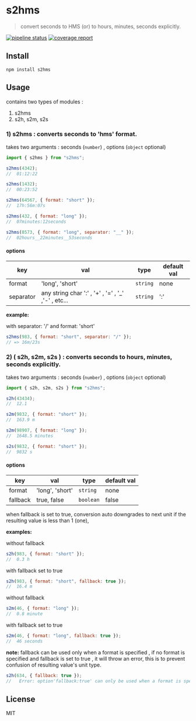# s2hms

> convert seconds to HMS (or) to hours, minutes, seconds explicitly.

[![pipeline status](https://gitlab.com/indrajaala/s2hms/badges/master/pipeline.svg)](https://gitlab.com/indrajaala/s2hms/commits/master)
[![coverage report](https://gitlab.com/indrajaala/s2hms/badges/master/coverage.svg)](https://gitlab.com/indrajaala/s2hms/commits/master)

## Install

```
npm install s2hms
```

## Usage

contains two types of modules :

1. s2hms
2. s2h, s2m, s2s

### 1) s2hms : converts seconds to 'hms' format.

takes two arguments : seconds (`number`) , options (`object` optional)

```js
import { s2hms } from "s2hms";

s2hms(4342);
//  01:12:22

s2hms(1432);
//  00:23:52

s2hms(64567, { format: "short" });
//  17h:56m:07s

s2hms(432, { format: "long" });
//  07minutes:12seconds

s2hms(8573, { format: "long", separator: "__" });
//  02hours__22minutes__53seconds
```

#### options

| **key**   | **val**                                              | **type** | **default val** |
| --------- | ---------------------------------------------------- | -------- | --------------- |
| format    | 'long', 'short'                                      | `string` | none            |
| separator | any string char ':' , '+' , '=' , '\_' ,'-' , etc... | `string` | ':'             |

**example:**

with separator: '/' and format: 'short'

```js
s2hms(983, { format: "short", separator: "/" });
// => 16m/23s
```

### 2) ( s2h, s2m, s2s ) : converts seconds to hours, minutes, seconds explicitly.

takes two arguments : seconds (`number`) , options (`object` optional)

```js
import { s2h, s2m, s2s } from "s2hms";

s2h(43434);
//  12.1

s2m(9832, { format: "short" });
//  163.9 m

s2m(98907, { format: "long" });
//  1648.5 minutes

s2s(9832, { format: "short" });
//  9832 s
```

#### options

| **key**  | **val**         | **type**  | **default val** |
| -------- | --------------- | --------- | --------------- |
| format   | 'long', 'short' | `string`  | none            |
| fallback | true, false     | `boolean` | false           |

when fallback is set to true, conversion auto downgrades to next unit if the resulting value is less than 1 (one),

**examples:**

without fallback

```js
s2h(983, { format: "short" });
//  0.3 h
```

with fallback set to true

```js
s2h(983, { format: "short", fallback: true });
//  16.4 m
```

without fallback

```js
s2m(46, { format: "long" });
//  0.8 minute
```

with fallback set to true

```js
s2m(46, { format: "long", fallback: true });
//  46 seconds
```

**note:**
fallback can be used only when a format is specified , if no format is specified and fallback is set to true , it will throw an error, this is to prevent confusion of resulting value's unit type.

```js
s2h(634, { fallback: true });
//   Error: option'fallback:true' can only be used when a format is specified
```

## License

MIT
